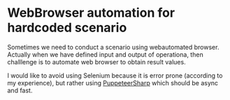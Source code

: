 # WebBrowser automation for hardcoded scenario

Sometimes we need to conduct a scenario using webautomated browser. Actually when we have defined input and output of operationa, then challlenge is to automate web browser to obtain result values.

I would like to avoid using Selenium because it is error prone (according to my experience), but rather using [PuppeteerSharp](https://github.com/kblok/puppeteer-sharp) which should be async and fast.
